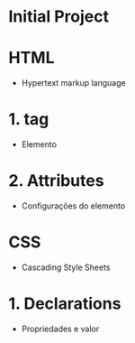 # Initial Project

# HTML 

- Hypertext markup language 

# 1. tag

- Elemento

# 2. Attributes 

- Configurações do elemento

# CSS

- Cascading Style Sheets

# 1. Declarations

- Propriedades e valor